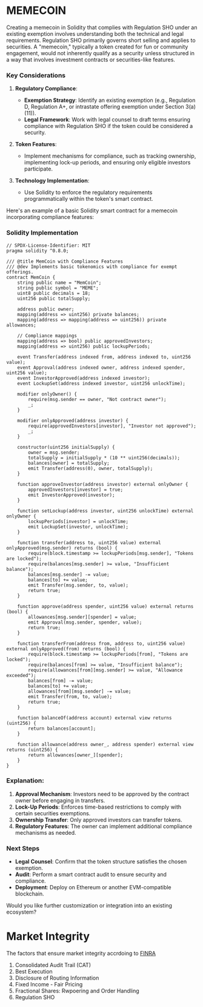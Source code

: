 # MEMECOIN
Creating a memecoin in Solidity that complies with Regulation SHO under an existing exemption involves understanding both the technical and legal requirements. Regulation SHO primarily governs short selling and applies to securities. A "memecoin," typically a token created for fun or community engagement, would not inherently qualify as a security unless structured in a way that involves investment contracts or securities-like features.

### Key Considerations
1. **Regulatory Compliance**: 
   - **Exemption Strategy**: Identify an existing exemption (e.g., Regulation D, Regulation A+, or intrastate offering exemption under Section 3(a)(11)).
   - **Legal Framework**: Work with legal counsel to draft terms ensuring compliance with Regulation SHO if the token could be considered a security.
   
2. **Token Features**:
   - Implement mechanisms for compliance, such as tracking ownership, implementing lock-up periods, and ensuring only eligible investors participate.

3. **Technology Implementation**:
   - Use Solidity to enforce the regulatory requirements programmatically within the token's smart contract.

Here's an example of a basic Solidity smart contract for a memecoin incorporating compliance features:

### Solidity Implementation

```solidity
// SPDX-License-Identifier: MIT
pragma solidity ^0.8.0;

/// @title MemCoin with Compliance Features
/// @dev Implements basic tokenomics with compliance for exempt offerings.
contract MemCoin {
    string public name = "MemCoin";
    string public symbol = "MEME";
    uint8 public decimals = 18;
    uint256 public totalSupply;
    
    address public owner;
    mapping(address => uint256) private balances;
    mapping(address => mapping(address => uint256)) private allowances;

    // Compliance mappings
    mapping(address => bool) public approvedInvestors;
    mapping(address => uint256) public lockupPeriods;

    event Transfer(address indexed from, address indexed to, uint256 value);
    event Approval(address indexed owner, address indexed spender, uint256 value);
    event InvestorApproved(address indexed investor);
    event LockupSet(address indexed investor, uint256 unlockTime);

    modifier onlyOwner() {
        require(msg.sender == owner, "Not contract owner");
        _;
    }

    modifier onlyApproved(address investor) {
        require(approvedInvestors[investor], "Investor not approved");
        _;
    }

    constructor(uint256 initialSupply) {
        owner = msg.sender;
        totalSupply = initialSupply * (10 ** uint256(decimals));
        balances[owner] = totalSupply;
        emit Transfer(address(0), owner, totalSupply);
    }

    function approveInvestor(address investor) external onlyOwner {
        approvedInvestors[investor] = true;
        emit InvestorApproved(investor);
    }

    function setLockup(address investor, uint256 unlockTime) external onlyOwner {
        lockupPeriods[investor] = unlockTime;
        emit LockupSet(investor, unlockTime);
    }

    function transfer(address to, uint256 value) external onlyApproved(msg.sender) returns (bool) {
        require(block.timestamp >= lockupPeriods[msg.sender], "Tokens are locked");
        require(balances[msg.sender] >= value, "Insufficient balance");
        balances[msg.sender] -= value;
        balances[to] += value;
        emit Transfer(msg.sender, to, value);
        return true;
    }

    function approve(address spender, uint256 value) external returns (bool) {
        allowances[msg.sender][spender] = value;
        emit Approval(msg.sender, spender, value);
        return true;
    }

    function transferFrom(address from, address to, uint256 value) external onlyApproved(from) returns (bool) {
        require(block.timestamp >= lockupPeriods[from], "Tokens are locked");
        require(balances[from] >= value, "Insufficient balance");
        require(allowances[from][msg.sender] >= value, "Allowance exceeded");
        balances[from] -= value;
        balances[to] += value;
        allowances[from][msg.sender] -= value;
        emit Transfer(from, to, value);
        return true;
    }

    function balanceOf(address account) external view returns (uint256) {
        return balances[account];
    }

    function allowance(address owner_, address spender) external view returns (uint256) {
        return allowances[owner_][spender];
    }
}
```

### Explanation:
1. **Approval Mechanism**: Investors need to be approved by the contract owner before engaging in transfers.
2. **Lock-Up Periods**: Enforces time-based restrictions to comply with certain securities exemptions.
3. **Ownership Transfer**: Only approved investors can transfer tokens.
4. **Regulatory Features**: The owner can implement additional compliance mechanisms as needed.

### Next Steps
- **Legal Counsel**: Confirm that the token structure satisfies the chosen exemption.
- **Audit**: Perform a smart contract audit to ensure security and compliance.
- **Deployment**: Deploy on Ethereum or another EVM-compatible blockchain.

Would you like further customization or integration into an existing ecosystem?

# Market Integrity
The factors that ensure market integrity accrdoing to [FINRA](https://www.finra.org/rules-guidance/guidance/reports/2023-finras-examination-and-risk-monitoring-program/market-integrity)

1. Consolidated Audit Trail (CAT)
2. Best Execution
3. Disclosure of Routing Information
4. Fixed Income - Fair Pricing
5. Fractional Shares: Rwpoering and Order Handling
6. Regulation SHO
